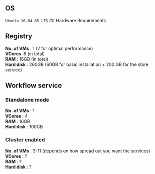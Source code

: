 ## OS  
`` Ubuntu 16.04.05 LTS `` ## Hardware Requirements    

## Registry
  **No. of VMs** : 1 (2 for optimal performance)  
  **VCores** :8 (in total)  
  **RAM** : 16GB  (in total)  
  **Hard disk** : 260GB (60GB for basic installation + 200 GB for the store service)
  
## Workflow service

### Standalone mode

  **No. of VMs** : 1  
  **VCores** : 4  
  **RAM** : 16GB  
  **Hard disk** : 100GB  

### Cluster enabled
  
  **No. of VMs** : 3-11 (depends on how spread out you want the services)  
  **VCores** : ?  
  **RAM** : ?  
  **Hard disk** : ?  
